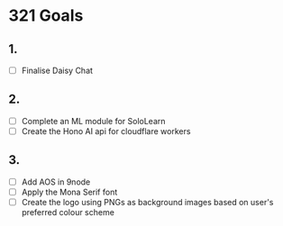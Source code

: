 # 321 Goals

## 1.
- [ ] Finalise Daisy Chat

## 2.
- [ ] Complete an ML module for SoloLearn
- [ ] Create the Hono AI api for cloudflare workers

## 3.
- [ ] Add AOS in 9node
- [ ] Apply the Mona Serif font
- [ ] Create the logo using PNGs as background images based on user's preferred colour scheme